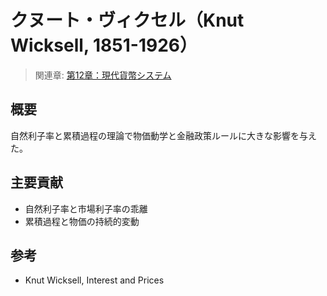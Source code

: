 # クヌート・ヴィクセル（Knut Wicksell, 1851-1926）

> 関連章: [第12章：現代貨幣システム](../chapters/第12章_現代貨幣システム.md)

## 概要
自然利子率と累積過程の理論で物価動学と金融政策ルールに大きな影響を与えた。

## 主要貢献
- 自然利子率と市場利子率の乖離
- 累積過程と物価の持続的変動

## 参考
- Knut Wicksell, Interest and Prices


